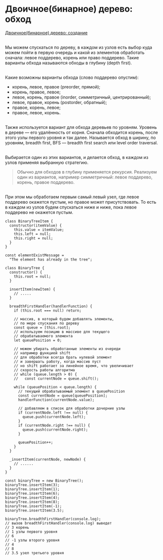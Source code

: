 # Двоичное(бинарное) дерево: обход

[Двоичное(бинарное) дерево: создание](LR3/README.md)

<br> Мы можем спускаться по дереву, в каждом из узлов есть выбор куда можем пойти в первую очередь и какой из элементов обработать сначала: левое поддерево, корень или право поддерево. Такие варианты обхода называются обходы в глубину (depth first).<br/>

<br>Какие возможны варианты обхода (слово поддерево опустим):<br/>

- корень, левое, правое (preorder, прямой);
- корень, правое, левое;
- левое, корень, правое (inorder, симметричный, центрированный);
- левое, правое, корень (postorder, обратный);
- правое, корень, левое;
- правое, левое, корень.

<br>Также используется вариант для обхода деревьев по уровням. Уровень в дереве — его удалённость от корня. Сначала обходится корень, после этого узлы первого уровня и так далее. Называется обход в ширину, по уровням, breadth first, BFS — breadth first search или level order traversal.<br/>

<br>Выбирается один из этих вариантов, и делается обход, в каждом из узлов применяя выбранную стратегию.<br/>

> Обычно для обходов в глубину применяется рекурсия. Реализуем один из вариантов, например симметричный: левое поддерево, корень, правое поддерево.

<br>При этом мы обработаем первым самый левый узел, где левое поддерево окажется пустым, но правое может присутствовать. То есть в каждом из узлов будем спускаться ниже и ниже, пока левое поддерево не окажется пустым.<br/>

```
class BinaryTreeItem {
  constructor(itemValue) {
    this.value = itemValue;
    this.left = null;
    this.right = null;
  }
}

const elementExistMessage =
  "The element has already in the tree";

class BinaryTree {
  constructor() {
    this.root = null;
  }

  insertItem(newItem) {
    // .....
  }

  breadthFirstHandler(handlerFunction) {
    if (this.root === null) return;

    // массив, в который будем добавлять элементы,
    // по мере спускания по дереву
    const queue = [this.root];
    // используем позицию в массиве для текущего
    // обрабатываемого элемента
    let queuePosition = 0;

    // можем убирать обработанные элементы из очереди
    // например функцией shift
    // для обработки всегда брать нулевой элемент
    // и завершать работу, когда массив пуст
    // но shift работает за линейное время, что увеличивает
    // скорость работы алгоритма
    // while (queue.length > 0) {
    //   const currentNode = queue.shift();

    while (queuePosition < queue.length) {
      // текущий обрабатываемый элемент в queuePosition
      const currentNode = queue[queuePosition];
      handlerFunction(currentNode.value);

      // добавляем в список для обработки дочерние узлы
      if (currentNode.left !== null) {
        queue.push(currentNode.left);
      }
      if (currentNode.right !== null) {
        queue.push(currentNode.right);
      }

      queuePosition++;
    }
  }

  _insertItem(currentNode, newNode) {
    // ......
  }
}

const binaryTree = new BinaryTree();
binaryTree.insertItem(3);
binaryTree.insertItem(1);
binaryTree.insertItem(6);
binaryTree.insertItem(4);
binaryTree.insertItem(8);
binaryTree.insertItem(-1);
binaryTree.insertItem(3.5);

binaryTree.breadthFirstHandler(console.log);
// вызов breadthFirstHandler(console.log) выведет
// 3 корень
// 1 узлы первого уровня
// 6
// -1 узлы второго уровня
// 4
// 8
// 3.5 узел третьего уровня
```
